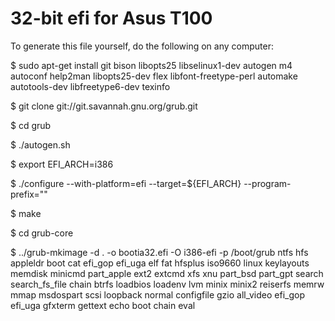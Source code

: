 32-bit efi for Asus T100
========================

To generate this file yourself, do the following on any computer:

$ sudo apt-get install git bison libopts25 libselinux1-dev autogen m4 autoconf help2man libopts25-dev flex libfont-freetype-perl automake autotools-dev libfreetype6-dev texinfo

$ git clone git://git.savannah.gnu.org/grub.git

$ cd grub

$ ./autogen.sh

$ export EFI_ARCH=i386

$ ./configure --with-platform=efi --target=${EFI_ARCH} --program-prefix=""

$ make

$ cd grub-core

$ ../grub-mkimage -d . -o bootia32.efi -O i386-efi -p /boot/grub ntfs hfs appleldr boot cat efi_gop efi_uga elf fat hfsplus iso9660 linux keylayouts memdisk minicmd part_apple ext2 extcmd xfs xnu part_bsd part_gpt search search_fs_file chain btrfs loadbios loadenv lvm minix minix2 reiserfs memrw mmap msdospart scsi loopback normal configfile gzio all_video efi_gop efi_uga  gfxterm gettext echo boot chain eval
